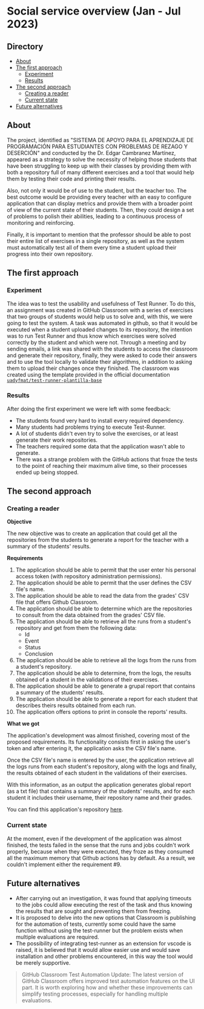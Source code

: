 # Social service overview (Jan - Jul 2023)

## Directory

- [About](#about)
- [The first approach](#the-first-approach)
  - [Experiment](#experiment)
  - [Results](#results)
- [The second approach](#the-second-approach)
  - [Creating a reader](#creating-a-reader)
  - [Current state](#current-state)
- [Future alternatives](#future-alternatives)

## About

The project, identified as "SISTEMA DE APOYO PARA EL APRENDIZAJE DE PROGRAMACIÓN PARA ESTUDIANTES CON PROBLEMAS DE REZAGO Y DESERCIÓN" and conducted by the Dr. Edgar Cambranez Martínez, appeared as a strategy to solve the necessity of helping those students that have been struggling to keep up with their classes by providing them with both a repository full of many different exercises and a tool that would help them by testing their code and printing their results.

Also, not only it would be of use to the student, but the teacher too. The best outcome would be providing every teacher with an easy to configure application that can display metrics and provide them with a broader point of view of the current state of their students. Then, they could design a set of problems to polish their abilities, leading to a continuous process of monitoring and reinforcing.

Finally, it is important to mention that the professor should be able to post their entire list of exercises in a single repository, as well as the system must automatically test all of them every time a student upload their progress into their own repository.

## The first approach

### Experiment

The idea was to test the usability and usefulness of Test Runner. To do this, an assignment was created in GitHub Classroom with a series of exercises that two groups of students would help us to solve and, with this, we were going to test the system. A task was automated in github, so that it would be executed when a student uploaded changes to its repository, the intention was to run Test Runner and thus know which exercises were solved correctly by the student and which were not.  Through a meeting and by sending emails, a link was shared with the students to access the classroom and generate their repository, finally, they were asked to code their answers and to use the tool locally to validate their algorithms, in addition to asking them to upload their changes once they finished.
The classroom was created using the template provided in the official documentation [`uadyfmat/test-runner-plantilla-base`](https://github.com/uadyfmat/test-runner-plantilla-base)


### Results

After doing the first experiment we were left with some feedback:

- The students found very hard to install every required dependency.
- Many students had problems trying to execute Test-Runner.
- A lot of students didn't even try to solve the exercises, or at least generate their work repositories.
- The teachers required some data that the application wasn't able to generate.
- There was a strange problem with the GitHub actions that froze the tests to the point of reaching their maximum alive time, so their processes ended up being stopped.

## The second approach

### Creating a reader

**Objective**

The new objective was to create an application that could get all the repositories from the students to generate a report for the teacher with a summary of the students' results.

**Requirements**
1. The application should be able to permit that the user enter his personal access token (with repository administration permissions).
2. The application should be able to permit that the user defines the CSV file's name.
3. The application should be able to read the data from the grades' CSV file that offers Github Classroom.
4. The application should be able to determine which are the repositories to consult from the data obtained from the grades' CSV file.
5. The application should be able to retrieve all the runs from a student's repository and get from them the following data:
    * Id
    * Event
    * Status
    * Conclusion
6. The application should be able to retrieve all the logs from the runs from a student's  repository.
7. The application should be able to determine, from the logs, the results obtained of a student in the validations of their exercises.
8. The application should be able to generate a grupal report that contains a summary of the students' results.
9. The application should be able to generate a report for each student that describes theirs results obtained from each run.
10. The application offers options to print in console the reports' results.

**What we got**

The application's development was almost finished, covering most of the proposed requirements. Its functionality consists first in asking the user's token and after entering it, the application asks the CSV file's name.

Once the CSV file's name is entered by the user, the application retrieve all the logs runs from each student's repository, along with the logs and finally, the results obtained of each student in the validations of their exercises.

With this information, as an output the application generates global report (as a txt file) that contains a summary of the students' results, and for each student it includes their username, their repository name and their grades. 

You can find this application's repository [here](https://github.com/uadyfmat/TestRunner-Log-Reader).
### Current state

At the moment, even if the development of the application was almost finished, the tests failed in the sense that the runs and jobs couldn't work properly, because when they were executed, they froze as they consumed all the maximum memory that Github actions has by default. As a result, we couldn't implement either the requirement #9.

## Future alternatives

- After carrying out an investigation, it was found that applying timeouts to the jobs could allow executing the rest of the task and thus knowing the results that are sought and preventing them from freezing.
- It is proposed to delve into the new options that Classroom is publishing for the automation of tests, currently some could have the same function without using the test-runner but the problem exists when multiple evaluations are required.
- The possibility of integrating test-runner as an extension for vscode is raised, it is believed that it would allow easier use and would save installation and other problems encountered, in this way the tool would be merely supportive.
> GitHub Classroom Test Automation Update: The latest version of GitHub Classroom offers improved test automation features on the UI part. It is worth exploring how and whether these improvements can simplify testing processes, especially for handling multiple evaluations.
